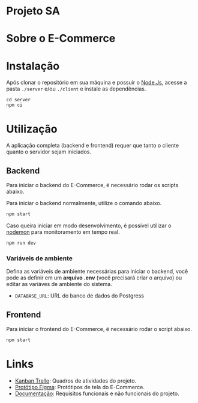 # Projeto SA

# Sobre o E-Commerce

# Instalação

Após clonar o repositório em sua máquina e possuir o [Node.Js](https://nodejs.org/en), acesse a pasta `./server` e/ou `./client` e instale as dependências.
```
cd server
npm ci 
```
# Utilização
A aplicação completa (backend e frontend) requer que tanto o cliente quanto o servidor sejam iniciados.
## Backend
Para iniciar o backend do E-Commerce, é necessário rodar os scripts abaixo.

Para iniciar o backend normalmente, utilize o comando abaixo.
```bash
npm start
```
Caso queira iniciar em modo desenvolvimento, é possível utilizar o [nodemon](https://www.npmjs.com/package/nodemon) para monitoramento em tempo real.
```bash
npm run dev
```

### Variáveis de ambiente
Defina as variáveis de ambiente necessárias para iniciar o backend, você pode as definir em um 
**arquivo  .env** (você precisará criar o arquivo) ou editar as variáves de ambiente do sistema.
* `DATABASE_URL`: URL do banco de dados do Postgress

## Frontend
Para iniciar o frontend do E-Commerce, é necessário rodar o script abaixo.

```bash
npm start
```

# Links
* [Kanban Trello](https://trello.com/b/FfGwB1HH/lew-livros-e-commerce-sa):  Quadros de atividades do projeto.
* [Protótipo Figma](https://www.figma.com/file/mT4h9dmBV6cnU3IX6Evkmq/projeto--telas-para-o-trabalho?node-id=0-1): Protótipos de tela do E-Commerce.
* [Documentação](https://docs.google.com/document/d/e/2PACX-1vSm8zO3n2SEKnkDS2OwUypv5bYxKDdyVz51Th3fEwcOIT8dNDSOMrMyCJlAd4Iq-EKwTF37oYeemdd0/pub): Requisitos funcionais e não funcionais do projeto.